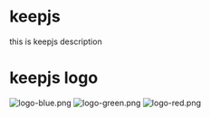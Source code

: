 # keepjs
this is keepjs description

# keepjs logo
![logo-blue.png](https://github.com/chenzhaoguang/keepjs/tree/main/public/image/logologo-blue.png])
![logo-green.png](https://github.com/chenzhaoguang/keepjs/tree/main/public/image/logologo-green.png])
![logo-red.png](https://github.com/chenzhaoguang/keepjs/tree/main/public/image/logologo-red.png])